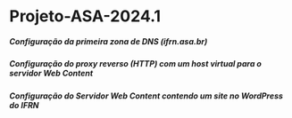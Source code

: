 # Projeto-ASA-2024.1

##### Configuração da primeira zona de DNS (ifrn.asa.br)
##### Configuração do proxy reverso (HTTP) com um host virtual para o servidor Web Content
##### Configuração do Servidor Web Content contendo um site no WordPress do IFRN
